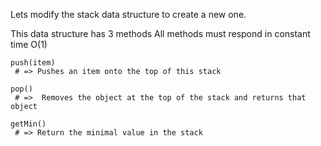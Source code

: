 Lets modify the stack data structure to create a new one.

This data structure has 3 methods
All methods must respond in constant time O(1)

````
push(item) 
 # => Pushes an item onto the top of this stack 

pop()      
 # =>  Removes the object at the top of the stack and returns that object

getMin() 
 # => Return the minimal value in the stack

````